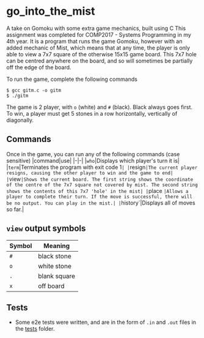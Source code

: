 # go_into_the_mist
A take on Gomoku with some extra game mechanics, built using C
This assignment was completed for COMP2017 - Systems Programming in my 4th year. It is a program that runs the game Gomoku, however with an added mechanic of Mist, which means that at any time, the player is only able to view a 7x7 square of the otherwise 15x15 game board. This 7x7 hole can be centred anywhere on the board, and so will sometimes be partially off the edge of the board.

To run the game, complete the following commands
```
$ gcc gitm.c -o gitm
$ ./gitm
```

The game is 2 player, with `o` (white) and `#` (black). Black always goes first. To win, a player must get 5 stones in a row horizontally, vertically of diagonally.

## Commands
Once in the game, you can run any of the following commands (case sensitive)
|command|use|
|-|-|
|`who`|Displays which player's turn it is|
|`term`|Terminates the program with exit code 1`|
|`resign`|The current player resigns, causing the other player to win and the game to end|
|`view`|Shows the current board. The first string shows the coordinate of the centre of the 7x7 square not covered by mist. The second string shows the contents of this 7x7 'hole' in the mist|
|`place <col><row>`|Allows a player to complete their turn. If the move is successful, there will be no output. You can play in the mist.|
|`history`|Displays all of moves so far.|


## `view` output symbols
|Symbol|Meaning|
|-|-|
|`#`|black stone|
|`o`|white stone|
|`.`|blank square|
|`x`|off board|

## Tests
- Some e2e tests were written, and are in the form of `.in` and `.out` files in the [tests](/tests) folder.